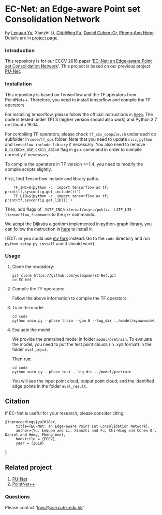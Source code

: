 # EC-Net: an Edge-aware Point set Consolidation Network
by [Lequan Yu](https://yulequan.github.io/), Xianzhi Li, [Chi-Wing Fu](http://www.cse.cuhk.edu.hk/~cwfu/), [Daniel Cohen-Or](https://www.cs.tau.ac.il/~dcor/), [Pheng-Ann Heng](http://www.cse.cuhk.edu.hk/~pheng/). Details are in [project page](https://yulequan.github.io/ec-net).

### Introduction

This repository is for our ECCV 2018 paper '[EC-Net: an Edge-aware Point set Consolidation Network](https://arxiv.org/abs/1807.06010)'. This project is based on our previous project [PU-Net](https://github.com/yulequan/PU-Net). 

### Installation
This repository is based on Tensorflow and the TF operators from PointNet++. Therefore, you need to install tensorflow and compile the TF operators. 

For installing tensorflow, please follow the official instructions in [here](https://www.tensorflow.org/install/install_linux). The code is tested under TF1.3 (higher version should also work) and Python 2.7 on Ubuntu 16.04.

For compiling TF operators, please check `tf_xxx_compile.sh` under each op subfolder in `code/tf_ops` folder. Note that you need to update `nvcc`, `python` and `tensoflow include library` if necessary. You also need to remove `-D_GLIBCXX_USE_CXX11_ABI=0` flag in g++ command in order to compile correctly if necessary.

To compile the operators in TF version >=1.4, you need to modify the compile scripts slightly.

First, find Tensorflow include and library paths.

        TF_INC=$(python -c 'import tensorflow as tf; print(tf.sysconfig.get_include())')
        TF_LIB=$(python -c 'import tensorflow as tf; print(tf.sysconfig.get_lib())')
        
Then, add flags of `-I$TF_INC/external/nsync/public -L$TF_LIB -ltensorflow_framework` to the `g++` commands.

We adopt the Dijkstra algorithm implemented in python-graph library, you can follow the instruction in [here](https://github.com/wting/python-graph) to install it. 

(EDIT: or you could use [my fork](https://github.com/prashantraina/python-graph) instead. Go to the `code` directory and run `python setup.py install` and it should work)

### Usage

1. Clone the repository:

   ```shell
   git clone https://github.com/yulequan/EC-Net.git
   cd EC-Net
   ```
2. Compile the TF operators:

   Follow the above information to compile the TF operators. 
   
3. Train the model:
 
   ```shell
   cd code
   python main.py --phase train --gpu 0 --log_dir ../model/myownmodel
   ```

4. Evaluate the model:

   We provide the pretrained model in folder `model/pretrain`.
   To evaluate the model, you need to put the test point clouds (in .xyz format) in the folder `eval_input`.
   
   Then run:
   ```shell
   cd code
   python main.py --phase test --log_dir ../model/pretrain
   ```
   You will see the input point cloud, output point cloud, and the identified edge points in the folder `eval_result`.
   

## Citation

If EC-Net is useful for your research, please consider citing:

    @inproceedings{yu2018ec,
         title={EC-Net: an Edge-aware Point set Consolidation Network},
         author={Yu, Lequan and Li, Xianzhi and Fu, Chi-Wing and Cohen-Or, Daniel and Heng, Pheng-Ann},
         booktitle = {ECCV},
         year = {2018}
   }
## Related project
1. [PU-Net](https://github.com/yulequan/PU-Net)
2. [PointNet++](https://github.com/charlesq34/pointnet2)

### Questions

Please contact 'lqyu@cse.cuhk.edu.hk'
